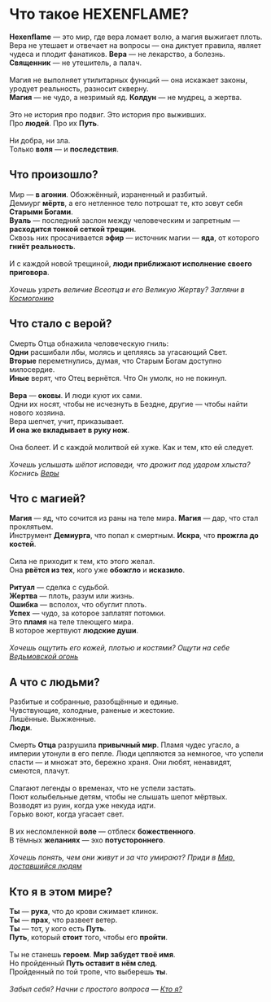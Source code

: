 # Что такое HEXENFLAME?
**Hexenflame** — это мир, где вера ломает волю, а магия выжигает плоть.<br>
Вера не утешает и отвечает на вопросы — она диктует правила, являет чудеса и плодит фанатиков. **Вера** — не лекарство, а болезнь. **Священник** — не утешитель, а палач.<br>
<br>
Магия не выполняет утилитарных функций — она искажает законы, уродует реальность, разносит скверну.<br> **Магия** — не чудо, а незримый яд. **Колдун** — не мудрец, а жертва.<br>
<br>
Это не история про подвиг. Это история про выживших.<br>
Про **людей**. Про их **Путь**.<br>
<br>
Ни добра, ни зла.<br>
Только **воля** — и **последствия**.<br>
## Что произошло?
Мир — **в агонии**. Обожжённый, израненный и разбитый.<br>
Демиург **мёртв**, а его нетленное тело потрошат те, кто зовут себя **Старыми Богами**.<br>
**Вуаль** — последний заслон между человеческим и запретным — **расходится тонкой сеткой трещин**.<br>
Сквозь них просачивается **эфир** — источник магии — **яда**, от которого **гниёт реальность**.<br>
<br>
И с каждой новой трещиной, **люди приближают исполнение своего приговора**.<br>
<br>
*Хочешь узреть величие Всеотца и его Великую Жертву? Загляни в [Космогонию](./start/about_cosmogony.md)*
## Что стало с верой?
Смерть Отца обнажила человеческую гниль:<br>
**Одни** расшибали лбы, молясь и цепляясь за угасающий Свет.<br>
**Вторые** переметнулись, думая, что Старым Богам доступно милосердие. <br>
**Иные** верят, что Отец вернётся. Что Он умолк, но не покинул.<br>
<br>
**Вера** — **оковы**. И люди куют их сами.<br>
Одни их носят, чтобы не исчезнуть в Бездне, другие — чтобы найти нового хозяина.<br>
Вера шепчет, учит, приказывает.<br>
**И она же вкладывает в руку нож**.<br>
<br>
Она болеет. И с каждой молитвой ей хуже. Как и тем, кто ей следует.<br>
<br>
*Хочешь услышать шёпот исповеди, что дрожит под ударом хлыста? Коснись [Веры](./start/about_faith.md)*
## Что с магией?
**Магия** — яд, что сочится из раны на теле мира. **Магия** — дар, что стал проклятьем.<br>
Инструмент **Демиурга**, что попал к смертным. **Искра**, что **прожгла до костей**.<br>
<br>
Сила не приходит к тем, кто этого желал.<br>
Она **рвётся из тех**, кого уже **обожгло** и **исказило**.<br>
<br>
**Ритуал** — сделка с судьбой.<br>
**Жертва** — плоть, разум или жизнь.<br>
**Ошибка** — всполох, что обуглит плоть.<br>
**Успех** — чудо, за которое заплатят потомки.<br>
Это **пламя** на теле тлеющего мира.<br>
В которое жертвуют **людские души**.<br>
<br>
*Хочешь ощутить его кожей, плотью и костями? Ощути на себе [Ведьмовской огонь](./start/about_magic.md)*
## А что с людьми?
Разбитые и собранные, разобщённые и единые.<br>
Чувствующие, холодные, раненые и жестокие.<br>
Лишённые. Выжженные.<br>
**Люди**.<br>
<br>
Смерть **Отца** разрушила **привычный мир**. Пламя чудес угасло, а империи утонули в его пепле. Люди цепляются за немногое, что успели спасти — и множат это, бережно храня. Они любят, ненавидят, смеются, плачут.<br>
<br>
Слагают легенды о временах, что не успели застать.<br>
Поют колыбельные детям, чтобы не слышать шепот мёртвых.<br>
Возводят из руин, когда уже некуда идти.<br>
Горько воют, когда угасает свет.<br>
<br>
В их несломленной **воле** — отблеск **божественного**.<br>
В тёмных **желаниях** — эхо **потустороннего**.<br>
<br>
*Хочешь понять, чем они живут и за что умирают? Приди в [Мир, доставшийся людям](./start/about_story.md)*
## Кто я в этом мире?
**Ты** — **рука**, что до крови сжимает клинок.<br>
**Ты** — **прах**, что развеет ветер.<br>
**Ты** — тот, у кого есть **Путь**.<br>
**Путь**, который **стоит** того, чтобы его **пройти**.<br>
<br>
Ты не станешь **героем**. **Мир забудет твоё имя**.<br>
Но пройденный **Путь оставит в нём след**.<br>
Пройденный по той тропе, что выберешь **ты**.<br>
<br>
*Забыл себя? Начни с простого вопроса — [Кто я?](./start/who_am_i.md)*